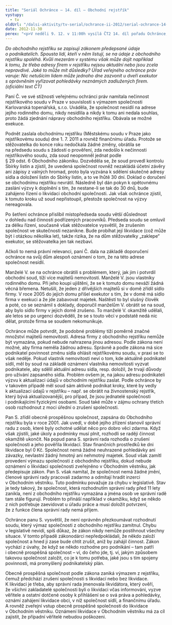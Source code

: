 ```yaml
---
title: "Seriál Ochránce – 14. díl – Obchodní rejstřík"
vystupy:
  - tv
oldUrl: "/dalsi-aktivity/tv-serial/ochrance-ii-2012/serial-ochrance-14-dil-obchodni-rejstrik-1/"
date: 2012-11-30
perex: "<p>V neděli 9. 12. v 11:00h vysílá ČT2 14. díl pořadu Ochránce, tentokrát o pracovněprávních vztazích a činnosti inspektorátů práce. Reprízu dílu uvidíte na ČT2 v úterý 11. 12. v 9:05h.</p>"
---
```


<!-- imported from the old website -->

<p><em>Do obchodního rejstříku se zapisují zákonem předepsané údaje o podnikatelích. Spousta lidí, kteří v něm listují, se na údaje z obchodního rejstříku spoléhá. Kvůli mezerám v systému však může dojít například k tomu, že třeba adresy firem v rejstříku nejsou aktuální nebo jsou zcela nepravdivé. Jaké to může mít důsledky? Úřad veřejného ochránce práv varuje: Nic netušícím lidem může jednoho dne zazvonit u dveří exekutor s oprávněním vyřizovat pohledávky neznámých zadlužených firem. (oficiální text ČT)</em></p><p>Paní Č. ve své stížnosti veřejnému ochránci práv namítala nečinnost rejstříkového soudu v Praze v souvislosti s výmazem společnosti Karlovarská topenářská, s.r.o. Uváděla, že společnost nesídlí na adrese jejího rodinného domu, nikdy nesídlila a nikdy k tomu ani nedala souhlas, proto žádá zjednání nápravy obchodního rejstříku. Obávala se možné exekuce. </p><p>Podnět zaslala obchodnímu rejstříku (Městskému soudu v Praze jako rejstříkovému soudu) dne 1. 7. 2011 a rovněž finančnímu úřadu. Protože se stěžovatelka do konce roku nedočkala žádné změny, obrátila se na předsedu soudu s žádostí o prověření, zda nedošlo k nečinnosti rejstříkového soudu, zda soud neopomněl jednat podle § 29 odst. 6 Obchodního zákoníku. Dozvěděla se, že soud provedl kontrolu Sbírky listin a zjistil, že uvedená společnost rovněž nezakládá účetní závěry ani zápisy z valných hromad, proto byla vyzvána k sdělení skutečné adresy sídla a doložení listin do Sbírky listin, a to ve lhůtě 30 dní. Doklad o doručení se obchodnímu rejstříku nevrátil. Následně byl dán pokyn k opětovnému zaslání výzvy k doplnění s tím, že nestane-li se tak do 30 dnů, bude zahájeno řízení o likvidaci obchodní společnosti. Jak však ochránce zjistil, k tomuto kroku už soud nepřistoupil, přestože společnost na výzvy nereagovala.</p><p>Po šetření ochránce přislíbil místopředseda soudu větší důslednost v dohledu nad činností podřízených pracovníků. Předseda soudu se omluvil za délku řízení, současně však stěžovatelce vysvětlil, že zrušením společnost ve skutečnosti nezanikne. Bude probíhat její likvidace (což může být i otázkou několika let), takže rizika, že na dům stěžovatelky „zaklepe“ exekutor, se stěžovatelka jen tak nezbaví. </p><p>Ačkoli to nemá právní relevanci, paní Č. dala na základě doporučení ochránce na svůj dům alespoň oznámení o tom, že na této adrese společnost nesídlí. </p><p>Manželé V. se na ochránce obrátili s problémem, který, jak jim i potvrdil obchodní soud, tíží více majitelů nemovitostí. Manželé V. jsou vlastníky rodinného domu. Při jeho koupi ujištěni, že se k tomuto domu neváží žádná věcná břemena. Netušili, že jeden z dřívějších majitelů si v domě zřídil sídlo firmy. V roce 2005 do jejich domu přišel exekutor s tím, že v domě má sídlo firma v exekuci a že jde zabavovat majetek. Naštěstí to byl slušný člověk a poté, co se seznámil s doklady, doporučil manželům V. obrátit se na soud, aby bylo sídlo firmy v jejich domě zrušeno. To manželé V. okamžitě udělali, ale letos se po urgenci dozvěděli, že se s touto věcí v podstatě nedá nic dělat, protože firma se soudem nekomunikuje.</p><p>Ochránce může potvrdit, že podobné problémy tíží poměrně značné množství majitelů nemovitostí. Adresa firmy z obchodního rejstříku nemůže být vymazána, pokud nebude nahrazena jinou adresou. Podle zákona není možné, aby firma neměla žádnou adresu. Správně a podle zákona má sice podnikatel povinnost změnu sídla ohlásit rejstříkovému soudu, v praxi se to však neděje. Pokud vlastník nemovitosti neví o tom, kde aktuálně podnikatel sídlí, měl by soud na základě oznámení vlastníka nemovitosti vyzvat podnikatele, aby sdělil aktuální adresu sídla, resp. doložil, že trvají důvody pro užívání zapsaného sídla. Problém ovšem je, na jakou adresu podnikateli výzvu k aktualizaci údajů v obchodním rejstříku zaslat. Podle ochránce by v takovém případě měl soud sám aktivně podnikat kroky, které by vedly k aktualizaci údajů v rejstříku – např. se obrátit na živnostenský rejstřík, který bývá aktualizovanější, pro případ, že jsou jednatelé společnosti i podnikajícími fyzickými osobami. Soud také může v zájmu ochrany třetích osob rozhodnout z moci úřední o zrušení společnosti.</p><p>Pan S. zřídil obecně prospěšnou společnost, zapsána do Obchodního rejstříku byla v roce 2001. Jak uvedl, v době jejího zřízení stanovil správní radu z osob, které byly ochotné udělat něco pro dobro věci zdarma. Když však zjistili, jaké úkoly a podmínky musí plnit, rozhodli se raději činnost okamžitě ukončit. Na popud pana S. správní rada rozhodla o zrušení společnosti a jeho pověřila likvidací. Stav finančních prostředků ke dni likvidace byl 0 Kč. Společnost nemá žádné neuhrazené pohledávky ani závazky, nevlastní žádný hmotný ani nehmotný majetek. Soud však zamítl provedení výmazu společnosti z obchodního rejstříku, dokud nebude oznámení o likvidaci společnosti zveřejněno v Obchodním věstníku, jak předepisuje zákon. Pan S. však namítal, že společnost nemá žádné jmění, členové správní rady pracovali zadarmo a odmítají hradit inzerci v Obchodním věstníku. Tuto podmínku považuje za chybu v legislativě. Stav je tedy takový, že společnost, která rozhodnutím správní rady před 11 lety zanikla, není z obchodního rejstříku vymazána a jména osob ve správní radě tam stále figurují. Problém to přináší například v okamžiku, když se někdo z nich potřebuje zaevidovat u úřadu práce a musí doložit potvrzení, že z funkce člena správní rady nemá příjem.</p><p>Ochránce panu S. vysvětlil, že není oprávněn přezkoumávat rozhodnutí soudu, který výmaz společnosti z obchodního rejstříku zamítnul. Chybu v legislativě nevidí, spíš důkaz, že zákon nikdy nemůže postihnout všechny situace. V tomto případě zákonodárci nepředpokládali, že někdo založí společnost a hned ji zase bude chtít zrušit, aniž by zahájil činnost. Zákon vychází z úvahy, že když se někdo rozhodne pro podnikání – tam patří i obecně prospěšná společnost – ví, do čeho jde, tj. ví, jakým způsobem takovou společnost založit, co je k tomu potřeba, jaké jsou s tím spojeny povinnosti, má promyšlený podnikatelský plán.</p><p>Obecně prospěšná společnost podle zákona zaniká výmazem z rejstříku, čemuž předchází zrušení společnosti s likvidací nebo bez likvidace. K likvidaci je třeba, aby správní rada jmenovala likvidátora, který ověří, že všichni zakladatelé společnosti byli o likvidaci včas informováni, vyzve věřitele a ostatní dotčené osoby k přihlášení se o svá práva a pohledávky, oznámí zahájení likvidace obci, v níž společnost sídlí, a finančnímu úřadu. A rovněž zveřejní vstup obecně prospěšné společnosti do likvidace v Obchodním věstníku. Oznámení likvidace v Obchodním věstníku má za cíl zajistit, že případní věřitelé nebudou poškozeni.</p>
